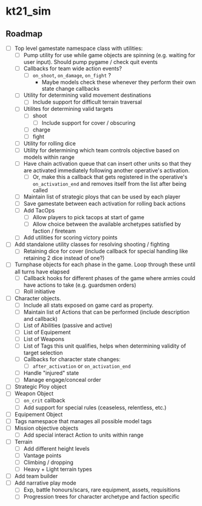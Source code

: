 # kt21_sim

## Roadmap

- [ ] Top level gamestate namespace class with utilities:
    - [ ] Pump utility for use while game objects are spinning (e.g. waiting for user input). Should pump pygame / check quit events
    - [ ] Callbacks for team wide action events?
        - [ ] `on_shoot`, `on_damage`, `on_fight` ?
            - Maybe models check these whenever they perform their own state change callbacks
    - [ ] Utility for determining valid movement destinations
        - [ ] Include support for difficult terrain traversal
    - [ ] Utilites for determining valid targets
        - [ ] shoot
            - [ ] Include support for cover / obscuring
        - [ ] charge
        - [ ] fight
    - [ ] Utility for rolling dice
    - [ ] Utility for determining which team controls objective based on models within range
    - [ ] Have chain activation queue that can insert other units so that they are activated immediately following another operative's activation.
        - [ ] Or, make this a callback that gets registered in the operative's `on_activation_end` and removes itself from the list after being called
    - [ ] Maintain list of strategic ploys that can be used by each player
    - [ ] Save gamestate between each activation for rolling back actions
    - [ ] Add TacOps
        - [ ] Allow players to pick tacops at start of game
        - [ ] Allow choice between the available archetypes satisfied by faction / fireteam
    - [ ] Add utilities for scoring victory points
- [ ] Add standalone utility classes for resolving shooting / fighting
    - [ ] Retaining dice for cover (include callback for special handling like retaining 2 dice instead of one?)
- [ ] Turnphase objects for each phase in the game. Loop through these until all turns have elapsed
    - [ ] Callback hooks for different phases of the game where armies could have actions to take (e.g. guardsmen orders)
    - [ ] Roll initiative
- [ ] Character objects.
    - [ ] Include all stats exposed on game card as property.
    - [ ] Maintain list of Actions that can be performed (include description and callback)
    - [ ] List of Abilities (passive and active)
    - [ ] List of Equipement
    - [ ] List of Weapons
    - [ ] List of Tags this unit qualifies, helps when determining validity of target selection
    - [ ] Callbacks for character state changes:
        - [ ] `after_activation` or `on_activation_end`
    - [ ] Handle "injured" state
    - [ ] Manage engage/conceal order
- [ ] Strategic Ploy object
- [ ] Weapon Object
    - [ ] `on_crit` callback
    - [ ] Add support for special rules (ceaseless, relentless, etc.)
- [ ] Equipement Object
- [ ] Tags namespace that manages all possible model tags
- [ ] Mission objective objects
    - [ ] Add special interact Action to units within range
- [ ] Terrain
    - [ ] Add different height levels
    - [ ] Vantage points
    - [ ] Climbing / dropping
    - [ ] Heavy + Light terrain types
- [ ] Add team builder
- [ ] Add narrative play mode
    - [ ] Exp, battle honours/scars, rare equipment, assets, requisitions
    - [ ] Progression trees for character archetype and faction specific
